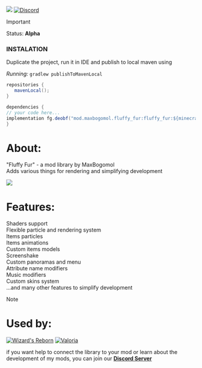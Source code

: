 [![](https://img.shields.io/badge/%20-LICENSE%20GPL--2.0-blue?style=for-the-badge&color=blue&logo=github&logoColor=000000&labelColor=FFFFFF)](https://github.com/MaxBogomol/FluffyFur/blob/master/LICENSE)
[![Discord](https://img.shields.io/discord/1155188824360624148?style=for-the-badge&color=6aa84f&logo=discord&label=DISCORD)](https://discord.gg/cKf55qNugw)

> [!IMPORTANT]
> Status: **Alpha**
>
> ### INSTALATION
> Duplicate the project, run it in IDE and publish to local maven using
>
> _Running:_ `gradlew publishToMavenLocal`
>
> ```java
> repositories {
>    mavenLocal();
> }
>
> dependencies {
> // your code here...
> implementation fg.deobf("mod.maxbogomol.fluffy_fur:fluffy_fur:${minecraft_version}-${fluffy_fur_version}")
> }
> ```
>

# About:

"Fluffy Fur" - a mod library by MaxBogomol  
Adds various things for rendering and simplifying development

![](https://cdn.modrinth.com/data/srqzRpcV/images/535438bcbee00c80044ac6536511177e300c375d.png)

# Features:
Shaders support  
Flexible particle and rendering system  
Items particles  
Items animations  
Custom items models  
Screenshake  
Custom panoramas and menu  
Attribute name modifiers  
Music modifiers  
Custom skins system  
...and many other features to simplify development

> [!NOTE]
> # Used by:
> [![Wizard's Reborn](https://img.shields.io/badge/%20-WIZARD'S%20REBORN-5800ff?style=for-the-badge&color=cc762f&logo=github&logoColor=000000&labelColor=FFFFFF)](https://github.com/MaxBogomol/WizardsReborn)
> [![Valoria](https://img.shields.io/badge/%20-VALORIA-5800ff?style=for-the-badge&color=d77787&logo=github&logoColor=000000&labelColor=FFFFFF)](https://github.com/IriDark/Valoria)

if you want help to connect the library to your mod or learn about the development of my mods, you can join our **[Discord Server](https://discord.gg/cKf55qNugw)**